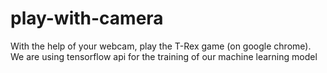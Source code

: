 # play-with-camera

With the help of your webcam, play the T-Rex game (on google chrome).
We are using tensorflow api for the training of our machine learning model
